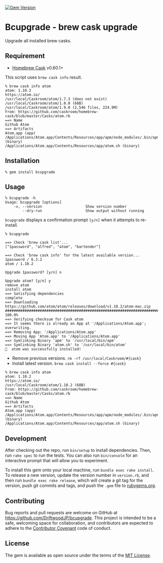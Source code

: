 [![Gem Version](https://badge.fury.io/rb/bcupgrade.svg)](https://badge.fury.io/rb/bcupgrade)

# Bcupgrade - brew cask upgrade

Upgrade all installed brew casks.

## Requirement

- [Homebrew Cask](https://caskroom.github.io/) v0.60.1+


This script uses `brew cask info` result.

```
% brew cask info atom
atom: 1.10.2
https://atom.io/
/usr/local/Caskroom/atom/1.7.3 (does not exist)
/usr/local/Caskroom/atom/1.8.0 (68B)
/usr/local/Caskroom/atom/1.9.0 (2,546 files, 224.9M)
From: https://github.com/caskroom/homebrew-cask/blob/master/Casks/atom.rb
==> Name
Github Atom
==> Artifacts
Atom.app (app)
/Applications/Atom.app/Contents/Resources/app/apm/node_modules/.bin/apm (binary)
/Applications/Atom.app/Contents/Resources/app/atom.sh (binary)
```

## Installation

    % gem install bcupgrade

## Usage

```
% bcupgrade -h
Usage: bcupgrade [options]
    -v, --version                    Show version number
        --dry-run                    Show output without running
```

`bcupgrade` displays a confirmation prompt `[y/n]` when it attempts to re-install.

```
% bcupgrade

==> Check 'brew cask list'...
["1password", "alfred", "atom", "bartender"]

==> Check 'brew cask info' for the latest available version...
1password / 6.3.2
atom / 1.10.2

Upgrade 1password? [y/n] n

Upgrade atom? [y/n] y
remove atom
install atom
==> Satisfying dependencies
complete
==> Downloading https://github.com/atom/atom/releases/download/v1.10.2/atom-mac.zip
############################################################################################################################## 100.0%
==> Verifying checksum for Cask atom
==> It seems there is already an App at '/Applications/Atom.app'; overwriting.
==> Removing App: '/Applications/Atom.app'
==> Moving App 'Atom.app' to '/Applications/Atom.app'
==> Symlinking Binary 'apm' to '/usr/local/bin/apm'
==> Symlinking Binary 'atom.sh' to '/usr/local/bin/atom'
🍺  atom was successfully installed!
```

- Remove previous versions.
  `rm -rf /usr/local/Caskroom/#{cask}`
- Install latest version.
  `brew cask install --force #{cask}`

```
% brew cask info atom
atom: 1.10.2
https://atom.io/
/usr/local/Caskroom/atom/1.10.2 (68B)
From: https://github.com/caskroom/homebrew-cask/blob/master/Casks/atom.rb
==> Name
Github Atom
==> Artifacts
Atom.app (app)
/Applications/Atom.app/Contents/Resources/app/apm/node_modules/.bin/apm (binary)
/Applications/Atom.app/Contents/Resources/app/atom.sh (binary)
```

## Development

After checking out the repo, run `bin/setup` to install dependencies.
Then, run `rake spec` to run the tests.
You can also run `bin/console` for an interactive prompt that will allow you to experiment.

To install this gem onto your local machine, run `bundle exec rake install`.
To release a new version, update the version number in `version.rb`, and then run `bundle exec rake release`, which will create a git tag for the version, push git commits and tags, and push the `.gem` file to [rubygems.org](https://rubygems.org).

## Contributing

Bug reports and pull requests are welcome on GitHub at https://github.com/DriftwoodJP/bcupgrade.
This project is intended to be a safe, welcoming space for collaboration, and contributors are expected to adhere to the [Contributor Covenant](http://contributor-covenant.org) code of conduct.


## License

The gem is available as open source under the terms of the [MIT License](http://opensource.org/licenses/MIT).

